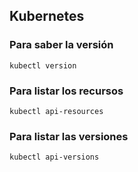 ## Kubernetes

### Para saber la versión

```
kubectl version
```

### Para listar los recursos

```
kubectl api-resources
```

### Para listar las versiones

```
kubectl api-versions
```
